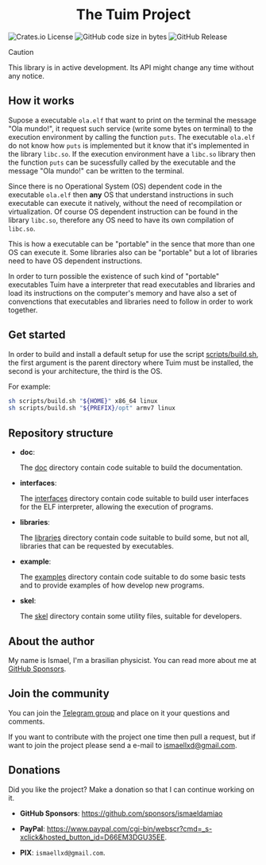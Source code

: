 <h1 align="center">The Tuim Project</h1>

![Crates.io License](https://img.shields.io/crates/l/MIT)
![GitHub code size in bytes](https://img.shields.io/github/languages/code-size/ismaeldamiao/tuim)
![GitHub Release](https://img.shields.io/github/v/release/ismaeldamiao/tuim)

> [!CAUTION]
> This library is in active development. Its API might change any time without any notice.

## How it works

Supose a executable `ola.elf` that want to print on the terminal the message
"Ola mundo!", it request such service (write some bytes on terminal)
to the execution environment by calling the function `puts`.
The executable `ola.elf` do not know how `puts` is implemented but
it know that it's implemented in the library `libc.so`.
If the execution environment have a `libc.so` library then the function
`puts` can be sucessfully called by the executable and the message
"Ola mundo!" can be written to the terminal.

Since there is no Operational System (OS) dependent code in the executable
`ola.elf` then **any** OS that understand instructions in such executable
can execute it natively, without the need of recompilation or virtualization.
Of course OS dependent instruction can be found in the library `libc.so`,
therefore any OS need to have its own compilation of `libc.so`.

This is how a executable can be "portable" in the sence that more than one
OS can execute it. Some libraries also can be "portable" but a lot of libraries
need to have OS dependent instructions.

In order to turn possible the existence of such kind of "portable" executables
Tuim have a interpreter that read executables and libraries
and load its instructions on the computer's memory
and have also a set of convenctions that executables and libraries need to
follow in order to work together.

## Get started

In order to build and install a default setup for use
the script [scripts/build.sh](scripts/build.sh),
the first argument is the parent directory where Tuim must be installed,
the second is your architecture,
the third is the OS.

For example:

```sh
sh scripts/build.sh "${HOME}" x86_64 linux
sh scripts/build.sh "${PREFIX}/opt" armv7 linux
```

## Repository structure

*  **doc**:

   The [doc](doc) directory contain code suitable to build the documentation.

*  **interfaces**:

   The [interfaces](interfaces) directory contain code suitable to build
   user interfaces for the ELF interpreter,
   allowing the execution of programs.

*  **libraries**:

   The [libraries](libraries) directory contain code suitable to build some,
   but not all, libraries that can be requested by executables.

*  **example**:

   The [examples](examples) directory contain code suitable to do
   some basic tests and to provide examples of how develop new programs.

*  **skel**:

   The [skel](skel) directory contain some utility files,
   suitable for developers.

## About the author

My name is Ismael,
I'm a brasilian physicist.
You can read more about me at
[GitHub Sponsors](https://github.com/sponsors/ismaeldamiao).

## Join the community

You can join the [Telegram group](https://t.me/tuim_community)
and place on it your questions and comments.

If you want to contribute with the project one time then pull a request,
but if want to join the project please send a e-mail
to [ismaellxd@gmail.com](mailto:ismaellxd@gmail.com).

## Donations

Did you like the project? Make a donation so that I can continue working on it.

- **GitHub Sponsors**: https://github.com/sponsors/ismaeldamiao

- **PayPal**: <https://www.paypal.com/cgi-bin/webscr?cmd=_s-xclick&hosted_button_id=D66EM3DGU35EE>.

- **PIX**: `ismaellxd@gmail.com`.
